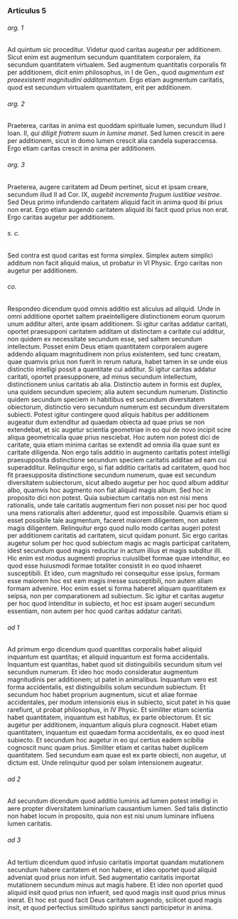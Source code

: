 ### Articulus 5

###### arg. 1
Ad quintum sic proceditur. Videtur quod caritas augeatur per additionem. Sicut enim est augmentum secundum quantitatem corporalem, ita secundum quantitatem virtualem. Sed augmentum quantitatis corporalis fit per additionem, dicit enim philosophus, in I de Gen., quod *augmentum est praeexistenti magnitudini additamentum*. Ergo etiam augmentum caritatis, quod est secundum virtualem quantitatem, erit per additionem.

###### arg. 2
Praeterea, caritas in anima est quoddam spirituale lumen, secundum illud I Ioan. II, *qui diligit fratrem suum in lumine manet*. Sed lumen crescit in aere per additionem, sicut in domo lumen crescit alia candela superaccensa. Ergo etiam caritas crescit in anima per additionem.

###### arg. 3
Praeterea, augere caritatem ad Deum pertinet, sicut et ipsam creare, secundum illud II ad Cor. IX, *augebit incrementa frugum iustitiae vestrae*. Sed Deus primo infundendo caritatem aliquid facit in anima quod ibi prius non erat. Ergo etiam augendo caritatem aliquid ibi facit quod prius non erat. Ergo caritas augetur per additionem.

###### s. c.
Sed contra est quod caritas est forma simplex. Simplex autem simplici additum non facit aliquid maius, ut probatur in VI Physic. Ergo caritas non augetur per additionem.

###### co.
Respondeo dicendum quod omnis additio est alicuius ad aliquid. Unde in omni additione oportet saltem praeintelligere distinctionem eorum quorum unum additur alteri, ante ipsam additionem. Si igitur caritas addatur caritati, oportet praesupponi caritatem additam ut distinctam a caritate cui additur, non quidem ex necessitate secundum esse, sed saltem secundum intellectum. Posset enim Deus etiam quantitatem corporalem augere addendo aliquam magnitudinem non prius existentem, sed tunc creatam, quae quamvis prius non fuerit in rerum natura, habet tamen in se unde eius distinctio intelligi possit a quantitate cui additur. Si igitur caritas addatur caritati, oportet praesupponere, ad minus secundum intellectum, distinctionem unius caritatis ab alia. Distinctio autem in formis est duplex, una quidem secundum speciem; alia autem secundum numerum. Distinctio quidem secundum speciem in habitibus est secundum diversitatem obiectorum, distinctio vero secundum numerum est secundum diversitatem subiecti. Potest igitur contingere quod aliquis habitus per additionem augeatur dum extenditur ad quaedam obiecta ad quae prius se non extendebat, et sic augetur scientia geometriae in eo qui de novo incipit scire aliqua geometricalia quae prius nesciebat. Hoc autem non potest dici de caritate, quia etiam minima caritas se extendit ad omnia illa quae sunt ex caritate diligenda. Non ergo talis additio in augmento caritatis potest intelligi praesupposita distinctione secundum speciem caritatis additae ad eam cui superadditur. Relinquitur ergo, si fiat additio caritatis ad caritatem, quod hoc fit praesupposita distinctione secundum numerum, quae est secundum diversitatem subiectorum, sicut albedo augetur per hoc quod album additur albo, quamvis hoc augmento non fiat aliquid magis album. Sed hoc in proposito dici non potest. Quia subiectum caritatis non est nisi mens rationalis, unde tale caritatis augmentum fieri non posset nisi per hoc quod una mens rationalis alteri adderetur, quod est impossibile. Quamvis etiam si esset possibile tale augmentum, faceret maiorem diligentem, non autem magis diligentem. Relinquitur ergo quod nullo modo caritas augeri potest per additionem caritatis ad caritatem, sicut quidam ponunt. Sic ergo caritas augetur solum per hoc quod subiectum magis ac magis participat caritatem, idest secundum quod magis reducitur in actum illius et magis subditur illi. Hic enim est modus augmenti proprius cuiuslibet formae quae intenditur, eo quod esse huiusmodi formae totaliter consistit in eo quod inhaeret susceptibili. Et ideo, cum magnitudo rei consequitur esse ipsius, formam esse maiorem hoc est eam magis inesse susceptibili, non autem aliam formam advenire. Hoc enim esset si forma haberet aliquam quantitatem ex seipsa, non per comparationem ad subiectum. Sic igitur et caritas augetur per hoc quod intenditur in subiecto, et hoc est ipsam augeri secundum essentiam, non autem per hoc quod caritas addatur caritati.

###### ad 1
Ad primum ergo dicendum quod quantitas corporalis habet aliquid inquantum est quantitas; et aliquid inquantum est forma accidentalis. Inquantum est quantitas, habet quod sit distinguibilis secundum situm vel secundum numerum. Et ideo hoc modo consideratur augmentum magnitudinis per additionem; ut patet in animalibus. Inquantum vero est forma accidentalis, est distinguibilis solum secundum subiectum. Et secundum hoc habet proprium augmentum, sicut et aliae formae accidentales, per modum intensionis eius in subiecto, sicut patet in his quae rarefiunt, ut probat philosophus, in IV Physic. Et similiter etiam scientia habet quantitatem, inquantum est habitus, ex parte obiectorum. Et sic augetur per additionem, inquantum aliquis plura cognoscit. Habet etiam quantitatem, inquantum est quaedam forma accidentalis, ex eo quod inest subiecto. Et secundum hoc augetur in eo qui certius eadem scibilia cognoscit nunc quam prius. Similiter etiam et caritas habet duplicem quantitatem. Sed secundum eam quae est ex parte obiecti, non augetur, ut dictum est. Unde relinquitur quod per solam intensionem augeatur.

###### ad 2
Ad secundum dicendum quod additio luminis ad lumen potest intelligi in aere propter diversitatem luminarium causantium lumen. Sed talis distinctio non habet locum in proposito, quia non est nisi unum luminare influens lumen caritatis.

###### ad 3
Ad tertium dicendum quod infusio caritatis importat quandam mutationem secundum habere caritatem et non habere, et ideo oportet quod aliquid adveniat quod prius non infuit. Sed augmentatio caritatis importat mutationem secundum minus aut magis habere. Et ideo non oportet quod aliquid insit quod prius non infuerit, sed quod magis insit quod prius minus inerat. Et hoc est quod facit Deus caritatem augendo, scilicet quod magis insit, et quod perfectius similitudo spiritus sancti participetur in anima.

